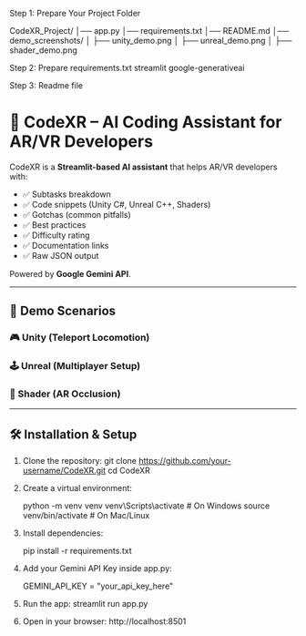 Step 1: Prepare Your Project Folder

CodeXR_Project/
│── app.py
│── requirements.txt
│── README.md
│── demo_screenshots/
│     ├── unity_demo.png
│     ├── unreal_demo.png
│     ├── shader_demo.png


Step 2: Prepare requirements.txt
streamlit
google-generativeai


Step 3: Readme file
# 🤖 CodeXR – AI Coding Assistant for AR/VR Developers

CodeXR is a **Streamlit-based AI assistant** that helps AR/VR developers with:
- ✅ Subtasks breakdown
- ✅ Code snippets (Unity C#, Unreal C++, Shaders)
- ✅ Gotchas (common pitfalls)
- ✅ Best practices
- ✅ Difficulty rating
- ✅ Documentation links
- ✅ Raw JSON output

Powered by **Google Gemini API**.

---

## 🚀 Demo Scenarios

### 🎮 Unity (Teleport Locomotion)

### 🕹️ Unreal (Multiplayer Setup)

### 🎨 Shader (AR Occlusion)

---

## 🛠 Installation & Setup

1. Clone the repository:
   git clone https://github.com/your-username/CodeXR.git
   cd CodeXR
   
2. Create a virtual environment:

    python -m venv venv
    venv\Scripts\activate   # On Windows
    source venv/bin/activate # On Mac/Linux

3. Install dependencies:

   pip install -r requirements.txt

4. Add your Gemini API Key inside app.py:

    GEMINI_API_KEY = "your_api_key_here"

5. Run the app:
    streamlit run app.py

6. Open in your browser:
    http://localhost:8501
